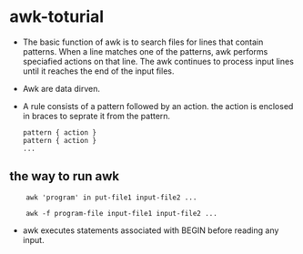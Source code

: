 # awk-toturial

- The basic function of awk is to search files for lines that contain patterns.
    When a line matches one of the patterns, awk performs speciafied actions on that line.
    The awk continues to process input lines until it reaches the end of the input files.
- Awk are data dirven.

- A rule consists of a pattern followed by an action. the action is enclosed in braces to seprate
    it from the pattern.

    ```
    pattern { action }
    pattern { action }
    ...
    ```

## the way to run awk

```
    awk 'program' in put-file1 input-file2 ...

    awk -f program-file input-file1 input-file2 ...
```

- awk executes statements associated with BEGIN before reading any input.



